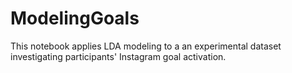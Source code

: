 # ModelingGoals
This notebook applies LDA modeling to a an experimental dataset investigating participants' Instagram goal activation. 
